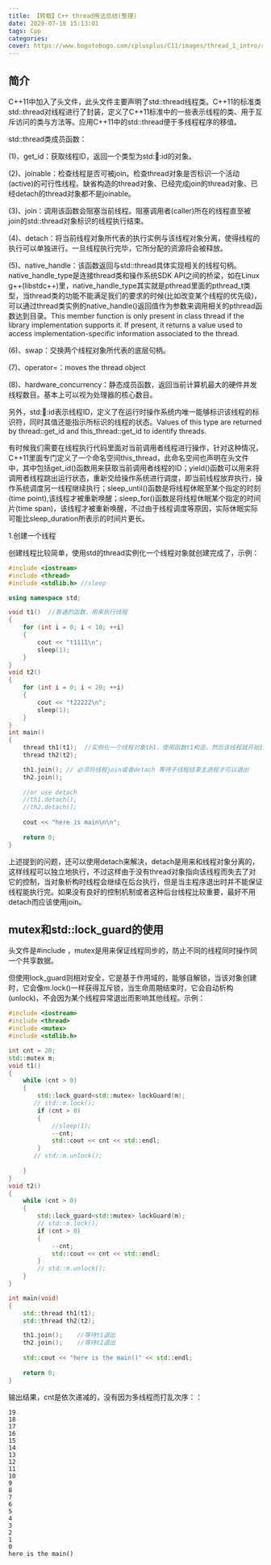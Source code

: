 ```yaml
---
title: 【转载】C++ thread用法总结(整理)
date: 2020-07-18 15:13:01
tags: Cpp
categories:
cover: https://www.bogotobogo.com/cplusplus/C11/images/thread_1_intro/real_fork_join.png
---
```

<meta name="referrer" content="no-referrer" />

## 简介

C++11中加入了<thread>头文件，此头文件主要声明了std::thread线程类。C++11的标准类std::thread对线程进行了封装，定义了C++11标准中的一些表示线程的类、用于互斥访问的类与方法等。应用C++11中的std::thread便于多线程程序的移值。

std::thread类成员函数：

(1)、get_id：获取线程ID，返回一个类型为std::thread::id的对象。

(2)、joinable：检查线程是否可被join。检查thread对象是否标识一个活动(active)的可行性线程。缺省构造的thread对象、已经完成join的thread对象、已经detach的thread对象都不是joinable。

(3)、join：调用该函数会阻塞当前线程。阻塞调用者(caller)所在的线程直至被join的std::thread对象标识的线程执行结束。

(4)、detach：将当前线程对象所代表的执行实例与该线程对象分离，使得线程的执行可以单独进行。一旦线程执行完毕，它所分配的资源将会被释放。

(5)、native_handle：该函数返回与std::thread具体实现相关的线程句柄。native_handle_type是连接thread类和操作系统SDK API之间的桥梁，如在Linux g++(libstdc++)里，native_handle_type其实就是pthread里面的pthread_t类型，当thread类的功能不能满足我们的要求的时候(比如改变某个线程的优先级)，可以通过thread类实例的native_handle()返回值作为参数来调用相关的pthread函数达到目录。This member function is only present in class thread if the library implementation supports it. If present, it returns a value used to access implementation-specific information associated to the thread.

(6)、swap：交换两个线程对象所代表的底层句柄。

(7)、operator=：moves the thread object

(8)、hardware_concurrency：静态成员函数，返回当前计算机最大的硬件并发线程数目。基本上可以视为处理器的核心数目。

另外，std::thread::id表示线程ID，定义了在运行时操作系统内唯一能够标识该线程的标识符，同时其值还能指示所标识的线程的状态。Values of this type are returned by thread::get_id and this_thread::get_id to identify threads.

有时候我们需要在线程执行代码里面对当前调用者线程进行操作，针对这种情况，C++11里面专门定义了一个命名空间this_thread，此命名空间也声明在<thread>头文件中，其中包括get_id()函数用来获取当前调用者线程的ID；yield()函数可以用来将调用者线程跳出运行状态，重新交给操作系统进行调度，即当前线程放弃执行，操作系统调度另一线程继续执行；sleep_until()函数是将线程休眠至某个指定的时刻(time point),该线程才被重新唤醒；sleep_for()函数是将线程休眠某个指定的时间片(time span)，该线程才被重新唤醒，不过由于线程调度等原因，实际休眠实际可能比sleep_duration所表示的时间片更长。

1.创建一个线程

创建线程比较简单，使用std的thread实例化一个线程对象就创建完成了，示例：

```cpp
#include <iostream>
#include <thread>
#include <stdlib.h> //sleep

using namespace std;

void t1()  //普通的函数，用来执行线程
{
    for (int i = 0; i < 10; ++i)
    {
        cout << "t1111\n";
        sleep(1);
    }
}
void t2()
{
    for (int i = 0; i < 20; ++i)
    {
        cout << "t22222\n";
        sleep(1);
    }
}
int main()
{
    thread th1(t1);  //实例化一个线程对象th1，使用函数t1构造，然后该线程就开始执行了（t1()）
    thread th2(t2);

    th1.join(); // 必须将线程join或者detach 等待子线程结束主进程才可以退出
    th2.join(); 
     
    //or use detach
    //th1.detach();
    //th2.detach();
     
    cout << "here is main\n\n";
     
    return 0;
}
```

上述提到的问题，还可以使用detach来解决，detach是用来和线程对象分离的，这样线程可以独立地执行，不过这样由于没有thread对象指向该线程而失去了对它的控制，当对象析构时线程会继续在后台执行，但是当主程序退出时并不能保证线程能执行完。如果没有良好的控制机制或者这种后台线程比较重要，最好不用detach而应该使用join。

## mutex和std::lock_guard的使用

头文件是#include <mutex>，mutex是用来保证线程同步的，防止不同的线程同时操作同一个共享数据。

但使用lock_guard则相对安全，它是基于作用域的，能够自解锁，当该对象创建时，它会像m.lock()一样获得互斥锁，当生命周期结束时，它会自动析构(unlock)，不会因为某个线程异常退出而影响其他线程。示例：

```cpp
#include <iostream>
#include <thread>
#include <mutex>
#include <stdlib.h>

int cnt = 20;
std::mutex m;
void t1()
{
    while (cnt > 0)
    {    
        std::lock_guard<std::mutex> lockGuard(m);
       // std::m.lock();
        if (cnt > 0)
        {
            //sleep(1);
            --cnt;
            std::cout << cnt << std::endl;
        }
       // std::m.unlock();
        
    }
}
void t2()
{
    while (cnt > 0)
    {
        std::lock_guard<std::mutex> lockGuard(m);
        // std::m.lock();
        if (cnt > 0)
        {
            --cnt;
            std::cout << cnt << std::endl;
        }
        // std::m.unlock();
    }
}

int main(void)
{
	std::thread th1(t1);
	std::thread th2(t2);

	th1.join();    //等待t1退出
	th2.join();    //等待t2退出
	 
	std::cout << "here is the main()" << std::endl;
	 
	return 0;
}
```

输出结果，cnt是依次递减的，没有因为多线程而打乱次序：：

```shell
19
18
17
16
15
14
13
12
11
10
9
8
7
6
5
4
3
2
1
0
here is the main()
```
